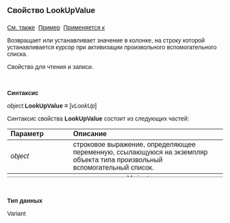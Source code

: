 ﻿<html>
<head>
<title>Произвольный вспомогательный список\LookUpValue</title>
</head>

<body>

<p><font size="4" face="Arial"><strong>Свойство LookUpValue<br>
<br>
</strong></font><font face="Arial"><a href="../AsModalBrowser.html">См. 
также</a>&nbsp; <u>Пример</u>&nbsp; <a href="../AsModalBrowser.html">Применяется 
к</a></font></p>

<p><font face="Arial">Возвращает или устанавливает значение в колонке, 
на строку которой устанавливается курсор при активизации произвольного 
вспомогательного списка.</font></p>

<p><font face="Arial">Свойство для чтения и записи. </font></p>

<p class="label">&nbsp;</p>

<p class="label"><font face="Arial"><b>Синтаксис</b></font></p>

<p><font face="Arial"><em>object.</em><strong>LookUpValue = </strong>[<em>vLookUp</em>]</font></p>

<p><font face="Arial">Синтаксис свойства <strong>LookUpValue</strong>
состоит из следующих частей:</font></p>

<table border="1" cellPadding="5" cols="2" frame="below" rules="rows" height="113">
<TBODY>
  <tr vAlign="top">
    <td class="label" width="29%" height="17"><font face="Arial"><b>
	Параметр</b></font></td>
    <td class="label" width="71%" height="17"><font face="Arial"><strong>
	Описание</strong></font></td>
  </tr>
  <tr>
    <td width="29%" height="36"><em><font face="Arial">object</font></em></td>
    <td width="71%" height="36"><font face="Arial">строковое 
	выражение, определяющее переменную, ссылающуюся на экземпляр объекта типа 
	произвольный вспомогательный список.</font></td>
  </tr>
  <tr>
    <td width="29%" height="18"><font face="Arial"><em>vLookUp</em></font></td>
    <td width="71%" height="18"><font face="Arial">выражение типа 
	Variant, определяющее значение колонки, по которой производится поиск для 
	установки начальной позиции курсора при активизации произвольного 
	вспомогательного списка. При отсутствии такого значения в колонке данного 
	вида просмотра, курсор устанавливается на первую строку.</font></td>
  </tr>
</TBODY>
</table>

<p class="label">&nbsp;</p>

<p class="label"><font face="Arial"><b>Тип данных</b></font></p>

<p><font face="Arial">Variant</font></p>
</body>
</html>
